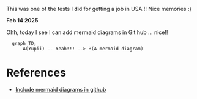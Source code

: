 This was one of the tests I did for getting a job in USA !! Nice memories :)

**Feb 14 2025**

Ohh, today I see I can add mermaid diagrams in Git hub ... nice!!

```mermaid
  graph TD;
      A(Yupii) -- Yeah!!! --> B(A mermaid diagram)
```
# References

- [Include mermaid diagrams in github](https://github.blog/developer-skills/github/include-diagrams-markdown-files-mermaid/)
